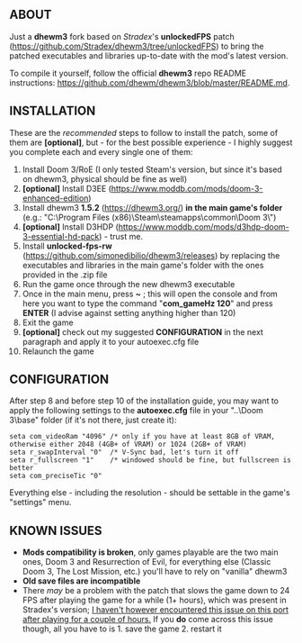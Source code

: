 ## ABOUT

Just a **dhewm3** fork based on *Stradex*'s **unlockedFPS** patch (https://github.com/Stradex/dhewm3/tree/unlockedFPS) to bring the patched executables and libraries up-to-date with the mod's latest version.

To compile it yourself, follow the official **dhewm3** repo README instructions: https://github.com/dhewm/dhewm3/blob/master/README.md.

## INSTALLATION

These are the *recommended* steps to follow to install the patch, some of them are **[optional]**, but - for the best possible experience - I highly suggest you complete each and every single one of them:

1. Install Doom 3/RoE (I only tested Steam's version, but since it's based on dhewm3, physical should be fine as well)
2. **[optional]** Install D3EE (https://www.moddb.com/mods/doom-3-enhanced-edition)
3. Install dhewm3 **1.5.2** (https://dhewm3.org/) **in the main game's folder** (e.g.: "C:\Program Files (x86)\Steam\steamapps\common\Doom 3\\")
4. **[optional]** Install D3HDP (https://www.moddb.com/mods/d3hdp-doom-3-essential-hd-pack) - trust me.
5. Install **unlocked-fps-rw** (https://github.com/simonedibilio/dhewm3/releases) by replacing the executables and libraries in the main game's folder with the ones provided in the .zip file
6. Run the game once through the new dhewm3 executable
7. Once in the main menu, press **~** ; this will open the console and from here you want to type the command "**com_gameHz 120**" and press **ENTER** (I advise against setting anything higher than 120)
8. Exit the game
9. **[optional]** check out my suggested **CONFIGURATION** in the next paragraph and apply it to your autoexec.cfg file
10. Relaunch the game

## CONFIGURATION

After step 8 and before step 10 of the installation guide, you may want to apply the following settings to the **autoexec.cfg** file in your "..\Doom 3\base\" folder (if it's not there, just create it):

```
seta com_videoRam "4096" /* only if you have at least 8GB of VRAM, otherwise either 2048 (4GB+ of VRAM) or 1024 (2GB+ of VRAM)
seta r_swapInterval "0"  /* V-Sync bad, let's turn it off
seta r_fullscreen "1"    /* windowed should be fine, but fullscreen is better
seta com_preciseTic "0"
```

Everything else - including the resolution - should be settable in the game's "settings" menu.

## KNOWN ISSUES

- **Mods compatibility is broken**, only games playable are the two main ones, Doom 3 and Resurrection of Evil, for everything else (Classic Doom 3, The Lost Mission, etc.) you'll have to rely on "vanilla" dhewm3
- **Old save files are incompatible**
- There *may* be a problem with the patch that slows the game down to 24 FPS after playing the game for a while (1+ hours), which was present in Stradex's version; <ins>I haven't however encountered this issue on this port after playing for a couple of hours.</ins> If you **do** come across this issue though, all you have to is 1. save the game 2. restart it